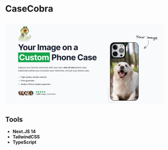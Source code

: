 # CaseCobra 
![Main Section overview.](/public/readme__imgs/main-section.png)
---

## Tools
* **Next.JS 14**
* **TailwindCSS** 
* **TypeScript**

